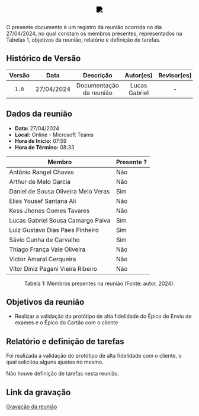 <br/>
<div style="display: flex; flex-direction: column; justify-content: center; align-items:center;">
    <img src="https://dansousamelo.github.io/RQ_ISP/assets/backlog/BACKLOG-ICON.png" style="filter: brightness(0%);" />
</div>
<br/>
<p align="flex-direction: column; justify">
O presente documento é um registro da reunião ocorrida no dia 27/04/2024, no qual constam os membros presentes,
representados na Tabelas 1, objetivos da reunião, relatório e definição de tarefas.</p>

## Histórico de Versão

| Versão |    Data    |        Descrição        |   Autor(es)   | Revisor(es) |
| :----: | :--------: | :---------------------: | :-----------: | :---------: |
| `1.0`  | 27/04/2024 | Documentação da reunião | Lucas Gabriel |      -      |

## Dados da reunião

- **Data:** 27/04/2024
- **Local:** Online - Microsoft Teams
- **Hora de Início:** 07:59
- **Hora de Término:** 08:33

| Membro                              | Presente ? |
| ----------------------------------- | ---------- |
| Antônio Rangel Chaves               | Não        |
| Arthur de Melo Garcia               | Não        |
| Daniel de Sousa Oliveira Melo Veras | Sim        |
| Elias Yousef Santana Ali            | Não        |
| Kess Jhones Gomes Tavares           | Não        |
| Lucas Gabriel Sousa Camargo Paiva   | Sim        |
| Luiz Gustavo Dias Paes Pinheiro     | Sim        |
| Sávio Cunha de Carvalho             | Sim        |
| Thiago França Vale Oliveira         | Não        |
| Victor Amaral Cerqueira             | Não        |
| Vítor Diniz Pagani Vieira Ribeiro   | Não        |
<div style="text-align: center">
<p> Tabela 1: Membros presentes na reunião (Fonte: autor, 2024). </p>
</div>

## Objetivos da reunião

- Realizar a validação do protótipo de alta fidelidade do Épico de Envio de exames e o Épico do Cartão com o cliente

## Relatório e definição de tarefas

Foi realizada a validação do protótipo de alta fidelidade com o cliente, o qual solicitou alguns ajustes no mesmo.

Não houve definição de tarefas nesta reunião.

## Link da gravação

[Gravação da reunião](https://youtu.be/Eynu7nJD178)